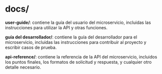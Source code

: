# docs/
**user-guide/**: contiene la guía del usuario del microservicio, incluidas las instrucciones para utilizar la API y otras funciones.

**guía del desarrollador/**: contiene la guía del desarrollador para el microservicio, incluidas las instrucciones para contribuir al proyecto y escribir casos de prueba.

**api-reference/**: contiene la referencia de la API del microservicio, incluidos los puntos finales, los formatos de solicitud y respuesta, y cualquier otro detalle necesario.